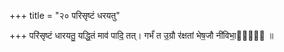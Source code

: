 +++
title = "२० परिसृष्टं धरयतु"

+++
परि॑सृष्टं धारयतु॒ यद्धि॒तं माव॑ पादि॒ तत्। गर्भं॑ त उ॒ग्रौ र॑क्षतां भेष॒जौ नी॑विभा॒र्यौ᳡ ॥